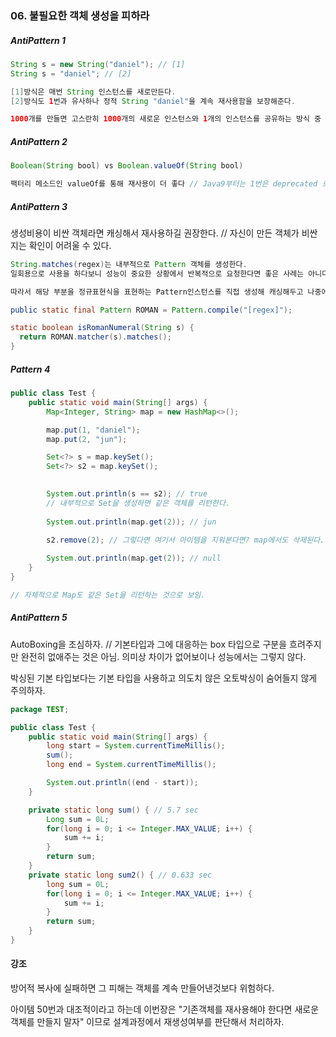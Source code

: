 ### 06. 불필요한 객체 생성을 피하라

##### AntiPattern 1
```java
String s = new String("daniel"); // [1]
String s = "daniel"; // [2]

[1]방식은 매번 String 인스턴스를 새로만든다.
[2]방식도 1번과 유사하나 정적 String "daniel"을 계속 재사용함을 보장해준다.

1000개를 만들면 고스란히 1000개의 새로운 인스턴스와 1개의 인스턴스를 공유하는 방식 중 더 좋은방식은 후자다.
```

##### AntiPattern 2
```java
Boolean(String bool) vs Boolean.valueOf(String bool)

팩터리 메소드인 valueOf를 통해 재사용이 더 좋다 // Java9부터는 1번은 deprecated 로 지정됨.
```

##### AntiPattern 3
생성비용이 비싼 객체라면 캐싱해서 재사용하길 권장한다. // 자신이 만든 객체가 비싼지는 확인이 어려울 수 있다.
```java
String.matches(regex)는 내부적으로 Pattern 객체를 생성한다.
일회용으로 사용을 하다보니 성능이 중요한 상황에서 반복적으로 요청한다면 좋은 사례는 아니다.

따라서 해당 부분을 정규표현식을 표현하는 Pattern인스턴스를 직접 생성해 캐싱해두고 나중에 호출될 때 재사용하는 방식을 채택하는 편이 좋다.

public static final Pattern ROMAN = Pattern.compile("[regex]");

static boolean isRomanNumeral(String s) {
  return ROMAN.matcher(s).matches();
}
```

##### Pattern 4
```java
public class Test {
    public static void main(String[] args) {
        Map<Integer, String> map = new HashMap<>();

        map.put(1, "daniel");
        map.put(2, "jun");

        Set<?> s = map.keySet();
        Set<?> s2 = map.keySet();

        
        System.out.println(s == s2); // true
        // 내부적으로 Set을 생성하면 같은 객체를 리턴한다.
        
        System.out.println(map.get(2)); // jun
        
        s2.remove(2); // 그렇다면 여기서 아이템을 지워본다면? map에서도 삭제된다.

        System.out.println(map.get(2)); // null
    }
}

// 자체적으로 Map도 같은 Set을 리턴하는 것으로 보임.
```

##### AntiPattern 5
AutoBoxing을 조심하자. // 기본타입과 그에 대응하는 box 타입으로 구분을 흐려주지만 완전히 없애주는 것은 아님.
의미상 차이가 없어보이나 성능에서는 그렇지 않다.

박싱된 기본 타입보다는 기본 타입을 사용하고 의도치 않은 오토박싱이 숨어들지 않게 주의하자.

```java
package TEST;

public class Test {
    public static void main(String[] args) {
        long start = System.currentTimeMillis();
        sum();
        long end = System.currentTimeMillis();

        System.out.println((end - start));
    }

    private static long sum() { // 5.7 sec
        Long sum = 0L;
        for(long i = 0; i <= Integer.MAX_VALUE; i++) {
            sum += i;
        }
        return sum;
    }
    private static long sum2() { // 0.633 sec
        long sum = 0L;
        for(long i = 0; i <= Integer.MAX_VALUE; i++) {
            sum += i;
        }
        return sum;
    }
}

```


#### 강조
방어적 복사에 실패하면 그 피해는 객체를 계속 만들어낸것보다 위험하다. 

아이템 50번과 대조적이라고 하는데 이번장은 "기존객체를 재사용해야 한다면 새로운 객체를 만들지 말자" 이므로 설계과정에서 재생성여부를 판단해서 처리하자.

